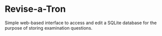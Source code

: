 # Revise-a-Tron

Simple web-based interface to access and edit a SQLite database for the purpose of storing examination questions.
